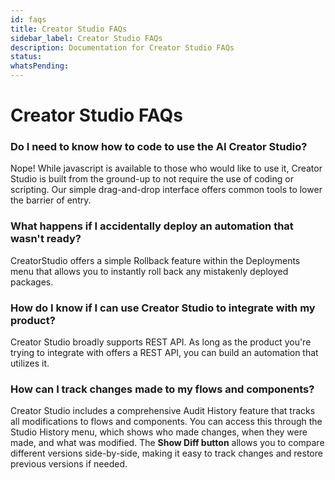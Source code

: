 ```yaml
---
id: faqs
title: Creator Studio FAQs
sidebar_label: Creator Studio FAQs
description: Documentation for Creator Studio FAQs
status: 
whatsPending: 
---
```


# Creator Studio FAQs

### Do I need to know how to code to use the AI Creator Studio?

Nope! While javascript is available to those who would like to use it, Creator Studio is built from the ground-up to not require the use of coding or scripting. Our simple drag-and-drop interface offers common tools to lower the barrier of entry.

### What happens if I accidentally deploy an automation that wasn't ready?

CreatorStudio offers a simple Rollback feature within the Deployments menu that allows you to instantly roll back any mistakenly deployed packages.

### How do I know if I can use Creator Studio to integrate with my product?

Creator Studio broadly supports REST API. As long as the product you're trying to integrate with offers a REST API, you can build an automation that utilizes it.

### How can I track changes made to my flows and components?

Creator Studio includes a comprehensive Audit History feature that tracks all modifications to flows and components. You can access this through the Studio History menu, which shows who made changes, when they were made, and what was modified. The **Show Diff button** allows you to compare different versions side-by-side, making it easy to track changes and restore previous versions if needed.

